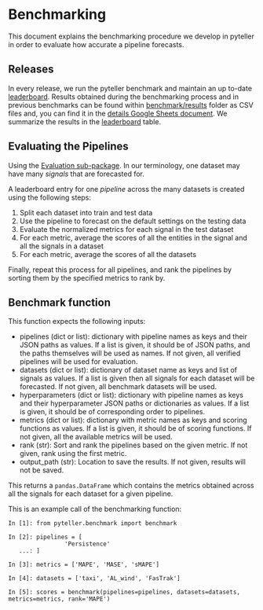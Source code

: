 
# Benchmarking

This document explains the benchmarking procedure we develop in pyteller in order to evaluate how accurate
a pipeline forecasts.

## Releases

In every release, we run the pyteller benchmark and maintain an up to-date [leaderboard](../README.md###leaderboard).
Results obtained during the benchmarking process and in previous benchmarks can be found
within [benchmark/results](results) folder as CSV files and, you can find it in the [details Google Sheets document](https://docs.google.com/spreadsheets/d/1EQd2x4BPSYEs6KLLUKrxzY3e8TuysnYnaSYAsBiPwCA/edit?usp=sharing).
We summarize the results in the [leaderboard](benchmark/leaderboard.md) table.

## Evaluating the Pipelines

Using the [Evaluation sub-package](../pyteller/evaluation). In our terminology, one dataset may have many *signals* that are forecasted for.

A leaderboard entry for one *pipeline* across the many datasets is created using the following steps:

1. Split each dataset into train and test data
2. Use the pipeline to forecast on the default settings on the testing data
3. Evaluate the normalized metrics for each signal in the test dataset
4. For each metric, average the scores of all the entities in the signal and all the signals in a dataset
5. For each metric, average the scores of all the datasets

Finally, repeat this process for all pipelines, and rank the pipelines by sorting them by the specified metrics to rank by.

## Benchmark function
This function expects the following inputs:
* pipelines (dict or list): dictionary with pipeline names as keys and their JSON paths as values. If a list is given, it should be of JSON paths, and the paths themselves will be used as names. If not given, all verified pipelines will be used for evaluation.
* datasets (dict or list): dictionary of dataset name as keys and list of signals as values. If a list is given then all signals for each dataset will be forecasted. If not given, all benchmark datasets will be used.
* hyperparameters (dict or list): dictionary with pipeline names as keys and their hyperparameter JSON paths or dictionaries as values. If a list is given, it should be of corresponding order to pipelines.
* metrics (dict or list): dictionary with metric names as keys and scoring functions as values. If a list is given, it should be of scoring functions. If not given, all the available metrics will be used.
* rank (str): Sort and rank the pipelines based on the given metric. If not given, rank using the first metric.
* output_path (str): Location to save the results. If not given, results will not be saved.

This returns a `pandas.DataFrame` which contains the metrics obtained across all the signals for each dataset for a given pipeline.

This is an example call of the benchmarking function:
```
In [1]: from pyteller.benchmark import benchmark

In [2]: pipelines = [
                'Persistence'
   ...: ]

In [3]: metrics = ['MAPE', 'MASE', 'sMAPE']

In [4]: datasets = ['taxi', 'AL_wind', 'FasTrak']

In [5]: scores = benchmark(pipelines=pipelines, datasets=datasets, metrics=metrics, rank='MAPE')

